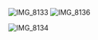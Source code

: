 
![IMG_8133](https://github.com/user-attachments/assets/c01a615e-c960-47b4-9a21-f84aa115cf7b)
![IMG_8136](https://github.com/user-attachments/assets/378d7c74-ed23-4d44-9ab4-968f40e50822)

![IMG_8134](https://github.com/user-attachments/assets/43227176-0239-4a4b-9594-ed7d8a021c93)



